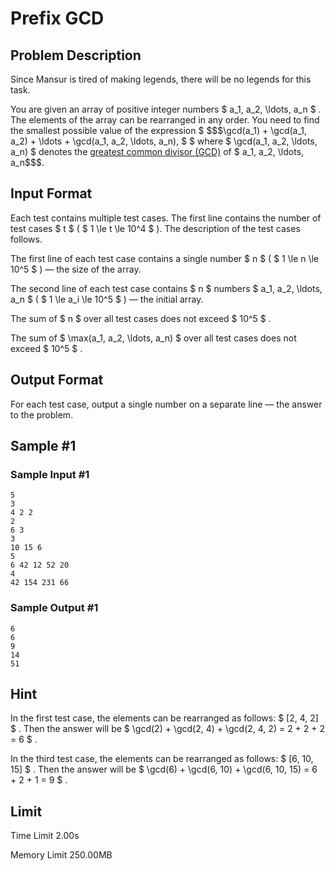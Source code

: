 # Prefix GCD

## Problem Description

Since Mansur is tired of making legends, there will be no legends for this task.

You are given an array of positive integer numbers $ a_1, a_2, \ldots, a_n $ . The elements of the array can be rearranged in any order. You need to find the smallest possible value of the expression $ $$$\gcd(a_1) + \gcd(a_1, a_2) + \ldots + \gcd(a_1, a_2, \ldots, a_n), $ $  where  $ \\gcd(a\_1, a\_2, \\ldots, a\_n) $  denotes the <a href="https://en.wikipedia.org/wiki/Greatest_common_divisor">greatest common divisor (GCD)</a> of  $ a\_1, a\_2, \\ldots, a\_n$$$.

## Input Format

Each test contains multiple test cases. The first line contains the number of test cases $ t $ ( $ 1 \le t \le 10^4 $ ). The description of the test cases follows.

The first line of each test case contains a single number $ n $ ( $ 1 \le n \le 10^5 $ ) — the size of the array.

The second line of each test case contains $ n $ numbers $ a_1, a_2, \ldots, a_n $ ( $ 1 \le a_i \le 10^5 $ ) — the initial array.

The sum of $ n $ over all test cases does not exceed $ 10^5 $ .

The sum of $ \max(a_1, a_2, \ldots, a_n) $ over all test cases does not exceed $ 10^5 $ .

## Output Format

For each test case, output a single number on a separate line — the answer to the problem.

## Sample #1

### Sample Input #1

```
5
3
4 2 2
2
6 3
3
10 15 6
5
6 42 12 52 20
4
42 154 231 66
```

### Sample Output #1

```
6
6
9
14
51
```

## Hint

In the first test case, the elements can be rearranged as follows: $ [2, 4, 2] $ . Then the answer will be $ \gcd(2) + \gcd(2, 4) + \gcd(2, 4, 2) = 2 + 2 + 2 = 6 $ .

In the third test case, the elements can be rearranged as follows: $ [6, 10, 15] $ . Then the answer will be $ \gcd(6) + \gcd(6, 10) + \gcd(6, 10, 15) = 6 + 2 + 1 = 9 $ .

## Limit



Time Limit
2.00s

Memory Limit
250.00MB